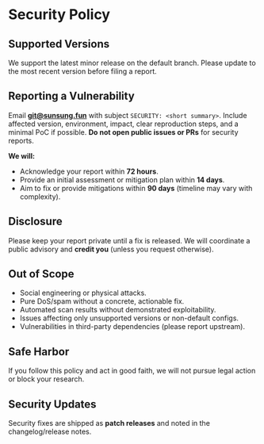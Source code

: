 
# Security Policy

## Supported Versions

We support the latest minor release on the default branch. Please update to the most recent version before filing a report.

## Reporting a Vulnerability

Email **[git@sunsung.fun](mailto:git@sunsung.fun)** with subject `SECURITY: <short summary>`. Include affected version, environment, impact, clear reproduction steps, and a minimal PoC if possible. **Do not open public issues or PRs** for security reports.

**We will:**

* Acknowledge your report within **72 hours**.
* Provide an initial assessment or mitigation plan within **14 days**.
* Aim to fix or provide mitigations within **90 days** (timeline may vary with complexity).

## Disclosure

Please keep your report private until a fix is released. We will coordinate a public advisory and **credit you** (unless you request otherwise).

## Out of Scope

* Social engineering or physical attacks.
* Pure DoS/spam without a concrete, actionable fix.
* Automated scan results without demonstrated exploitability.
* Issues affecting only unsupported versions or non-default configs.
* Vulnerabilities in third-party dependencies (please report upstream).

## Safe Harbor

If you follow this policy and act in good faith, we will not pursue legal action or block your research.

## Security Updates

Security fixes are shipped as **patch releases** and noted in the changelog/release notes.
